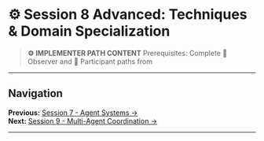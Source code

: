 # ⚙️ Session 8 Advanced: Techniques & Domain Specialization

> **⚙️ IMPLEMENTER PATH CONTENT**
> Prerequisites: Complete 🎯 Observer and 📝 Participant paths from
---

## Navigation

**Previous:** [Session 7 - Agent Systems →](Session7_*.md)  
**Next:** [Session 9 - Multi-Agent Coordination →](Session9_*.md)

---
